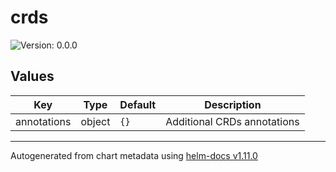 # crds

![Version: 0.0.0](https://img.shields.io/badge/Version-0.0.0-informational?style=flat-square)

## Values

| Key | Type | Default | Description |
|-----|------|---------|-------------|
| annotations | object | `{}` | Additional CRDs annotations |

----------------------------------------------
Autogenerated from chart metadata using [helm-docs v1.11.0](https://github.com/norwoodj/helm-docs/releases/v1.11.0)
